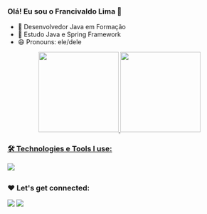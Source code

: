 ### Olá! Eu sou o Francivaldo Lima 👋

- 🔭 Desenvolvedor Java em Formação
- 🌱 Estudo Java e Spring Framework
- 😄 Pronouns: ele/dele

<div align="center">
  <a href="https://github.com/francivaldolima">
  <img height="180em" src="https://github-readme-stats.vercel.app/api?username=francivaldolima&show_icons=true&theme=tokyonight&include_all_commits=true&count_private=true"/>
  <img height="180em" src="https://github-readme-stats.vercel.app/api/top-langs/?username=francivaldolima&layout=compact&langs_count=7&theme=tokyonight"/>
</div>
  
  ### 🛠️ Technologies e Tools I use:
<div style="display: inline_block">
  <a href=""> <img align="center" src="https://github-readme-stats-sigma-five.vercel.app/api/top-langs/?username=francivaldolima&theme=react&line_height=40&hide=css"/> </a>   
 </div>
  
  ##
  
  
  ### ❤️ Let's get connected:
  <div> 
  <a href = "mailto:francivaldolimadesousa@gmail.com"><img src="https://img.shields.io/badge/-Gmail-%23333?style=for-the-badge&logo=gmail&logoColor=white" target="_blank"></a>
  <a href="https://www.linkedin.com/in/francivaldolima" target="_blank"><img src="https://img.shields.io/badge/-LinkedIn-%230077B5?style=for-the-badge&logo=linkedin&logoColor=white" target="_blank"></a> 
    
  </div>
  
